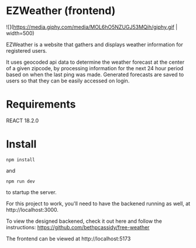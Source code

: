 # EZWeather (frontend)

![](https://media.giphy.com/media/MOL6hO5NZUGJ53MQih/giphy.gif | width=500)

EZWeather is a website that gathers and displays weather information for registered users.

It uses geocoded api data to determine the weather forecast at the center of a given zipcode, by processing information for the next 24 hour period based on when the last ping was made.
Generated forecasts are saved to users so that they can be easily accessed on login.

# Requirements

REACT 18.2.0

# Install

`npm install`

and

`npm run dev`

to startup the server.

For this project to work, you'll need to have the backened running as well, at http://localhost:3000.

To view the designed backened, check it out here and follow the instructions: https://github.com/bethpcassidy/free-weather

The frontend can be viewed at http://localhost:5173
